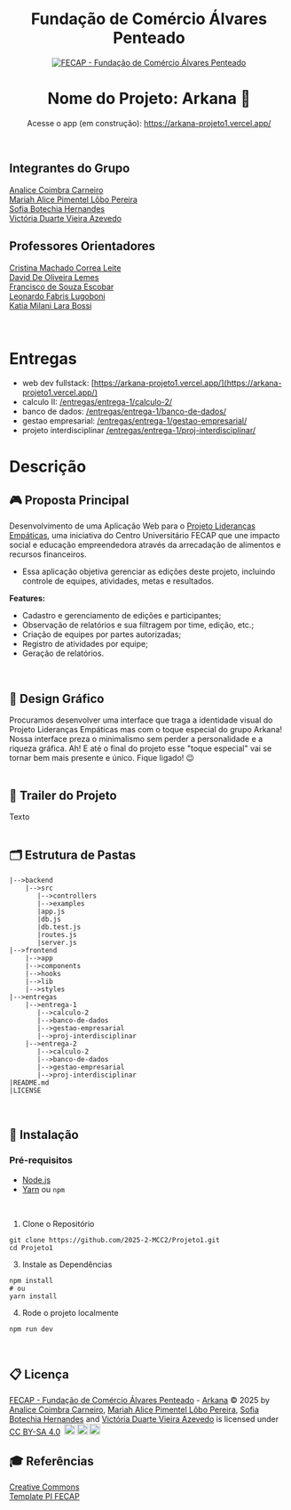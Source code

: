 <h1 align="center">Fundação de Comércio Álvares Penteado</h1>

<div align="center">
<a href= "https://www.fecap.br/"><img src="https://encrypted-tbn0.gstatic.com/images?q=tbn:ANd9GcRhZPrRa89Kma0ZZogxm0pi-tCn_TLKeHGVxywp-LXAFGR3B1DPouAJYHgKZGV0XTEf4AE&usqp=CAU" alt="FECAP - Fundação de Comércio Álvares Penteado" border="0"></a>

<h1>Nome do Projeto: Arkana 📑</h1>
<p>Acesse o app (em construção): <a href="https://arkana-projeto1.vercel.app/">https://arkana-projeto1.vercel.app/</a></p>
</div>

<br/>

## Integrantes do Grupo
[Analice Coimbra Carneiro](https://github.com/AnaliceCoimbra/)  
[Mariah Alice Pimentel Lôbo Pereira](https://github.com/alicelobwp)  
[Sofia Botechia Hernandes](https://github.com/sofiahernandes)  
[Victória Duarte Vieira Azevedo](https://github.com/viick04)  

## Professores Orientadores
[Cristina Machado Correa Leite](https://www.linkedin.com/)  
[David De Oliveira Lemes](https://www.linkedin.com/in/dolemes/)  
[Francisco de Souza Escobar](https://www.linkedin.com/)  
[Leonardo Fabris Lugoboni](https://www.linkedin.com/)  
[Katia Milani Lara Bossi](https://www.linkedin.com/)  

<br/>

# Entregas
- web dev fullstack: [https://arkana-projeto1.vercel.app/](https://arkana-projeto1.vercel.app/)  
- calculo II: [/entregas/entrega-1/calculo-2/](https://github.com/2025-2-MCC2/Projeto1/tree/main/entregas/entrega-1/calculo-2)  
- banco de dados: [/entregas/entrega-1/banco-de-dados/](https://github.com/2025-2-MCC2/Projeto1/tree/main/entregas/entrega-1/banco-de-dados)  
- gestao empresarial: [/entregas/entrega-1/gestao-empresarial/](https://github.com/2025-2-MCC2/Projeto1/tree/main/entregas/entrega-1/gestao-empresarial)  
- projeto interdisciplinar [/entregas/entrega-1/proj-interdisciplinar/](https://github.com/2025-2-MCC2/Projeto1/tree/main/entregas/entrega-1/proj-interdisciplinar)

# Descrição
## 🎮 Proposta Principal
Desenvolvimento de uma Aplicação Web para o [Projeto Lideranças Empáticas](https://liderancasempaticas.com/), uma iniciativa do Centro Universitário FECAP que une impacto social e educação empreendedora através da arrecadação de alimentos e recursos financeiros.
- Essa aplicação objetiva gerenciar as edições deste projeto, incluindo controle de equipes, atividades, metas e resultados.

**Features:**  
- Cadastro e gerenciamento de edições e participantes;
- Observação de relatórios e sua filtragem por time, edição, etc.;
- Criação de equipes por partes autorizadas;
- Registro de atividades por equipe;
- Geração de relatórios.
<br/>

## 🎨 Design Gráfico
Procuramos desenvolver uma interface que traga a identidade visual do Projeto Lideranças Empáticas mas com o toque especial do grupo Arkana! Nossa interface preza o minimalismo sem perder a personalidade e a riqueza gráfica. Ah! E até o final do projeto esse "toque especial" vai se tornar bem mais presente e único. Fique ligado! 😉  
<br/>

## 🎥 Trailer do Projeto
Texto  
<br/>

## 🗂 Estrutura de Pastas
```
|-->backend
    |-->src
       |-->controllers
       |-->examples
       |app.js
       |db.js
       |db.test.js
       |routes.js
       |server.js
|-->frontend
    |-->app  
    |-->components  
    |-->hooks  
    |-->lib  
    |-->styles  
|-->entregas
    |-->entrega-1  
       |-->calculo-2  
       |-->banco-de-dados  
       |-->gestao-empresarial
       |-->proj-interdisciplinar
    |-->entrega-2  
       |-->calculo-2  
       |-->banco-de-dados  
       |-->gestao-empresarial
       |-->proj-interdisciplinar
|README.md  
|LICENSE  
```
<br/>

## 🚀 Instalação
### Pré-requisitos
- [Node.js](https://nodejs.org/)
- [Yarn](https://classic.yarnpkg.com/lang/en/) ou `npm`
<br/>

1. Clone o Repositório
```
git clone https://github.com/2025-2-MCC2/Projeto1.git  
cd Projeto1
```

3. Instale as Dependências
```
npm install
# ou
yarn install
```

4. Rode o projeto localmente
```
npm run dev
```
<br/>

## 📋 Licença
<a href="https://www.fecap.br/">FECAP - Fundação de Comércio Álvares Penteado</a> - <a href="https://github.com/2025-1-MCC1/Projeto7">Arkana</a> © 2025 by <a href="https://github.com/analicecoimbra">Analice Coimbra Carneiro</a>, <a href="https://github.com/alicelobwp">Mariah Alice Pimentel Lôbo Pereira</a>, <a href="https://github.com/sofiahernandes">Sofia Botechia Hernandes</a> and <a href="https://github.com/viick04">Victória Duarte Vieira Azevedo</a> is licensed under <a href="https://creativecommons.org/licenses/by-sa/4.0/">CC BY-SA 4.0</a> <img src="https://mirrors.creativecommons.org/presskit/icons/cc.svg" height="20" width="20" style="margin-left: 0.2em;"><img src="https://mirrors.creativecommons.org/presskit/icons/by.svg" height="20" width="20" style="margin-left: 0.2em;"><img src="https://mirrors.creativecommons.org/presskit/icons/sa.svg" height="20" width="20" style="margin-left: 0.2em;">

## 🎓 Referências
[Creative Commons](https://creativecommons.org/share-your-work/)  
[Template PI FECAP](https://github.com/fecaphub/Template_PI)  
